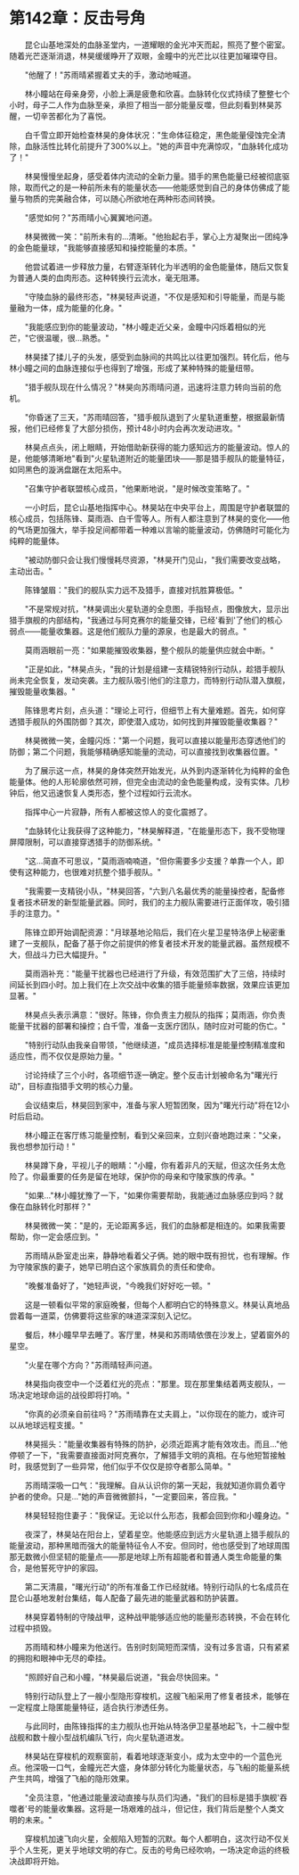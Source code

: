# 第142章：反击号角

　　昆仑山基地深处的血脉圣堂内，一道耀眼的金光冲天而起，照亮了整个密室。随着光芒逐渐消退，林昊缓缓睁开了双眼，金瞳中的光芒比以往更加璀璨夺目。

　　"他醒了！"苏雨晴紧握着丈夫的手，激动地喊道。

　　林小瞳站在母亲身旁，小脸上满是疲惫和欣喜。血脉转化仪式持续了整整七个小时，母子二人作为血脉至亲，承担了相当一部分能量反噬，但此刻看到林昊苏醒，一切辛苦都化为了喜悦。

　　白千雪立即开始检查林昊的身体状况："生命体征稳定，黑色能量侵蚀完全清除，血脉活性比转化前提升了300%以上。"她的声音中充满惊叹，"血脉转化成功了！"

　　林昊慢慢坐起身，感受着体内流动的全新力量。猎手的黑色能量已经被彻底驱除，取而代之的是一种前所未有的能量状态——他能感觉到自己的身体仿佛成了能量与物质的完美融合体，可以随心所欲地在两种形态间转换。

　　"感觉如何？"苏雨晴小心翼翼地问道。

　　林昊微微一笑："前所未有的...清晰。"他抬起右手，掌心上方凝聚出一团纯净的金色能量球，"我能够直接感知和操控能量的本质。"

　　他尝试着进一步释放力量，右臂逐渐转化为半透明的金色能量体，随后又恢复为普通人类的血肉形态。这种转换行云流水，毫无阻滞。

　　"守陵血脉的最终形态，"林昊轻声说道，"不仅是感知和引导能量，而是与能量融为一体，成为能量的化身。"

　　"我能感应到你的能量波动，"林小瞳走近父亲，金瞳中闪烁着相似的光芒，"它很温暖，很...熟悉。"

　　林昊揉了揉儿子的头发，感受到血脉间的共鸣比以往更加强烈。转化后，他与林小瞳之间的血脉连接似乎也得到了增强，形成了某种特殊的能量纽带。

　　"猎手舰队现在什么情况？"林昊向苏雨晴问道，迅速将注意力转向当前的危机。

　　"你昏迷了三天，"苏雨晴回答，"猎手舰队退到了火星轨道重整，根据最新情报，他们已经修复了大部分损伤，预计48小时内会再次发动进攻。"

　　林昊点点头，闭上眼睛，开始借助新获得的能力感知远方的能量波动。惊人的是，他能够清晰地"看到"火星轨道附近的能量团块——那是猎手舰队的能量特征，如同黑色的漩涡盘踞在太阳系中。

　　"召集守护者联盟核心成员，"他果断地说，"是时候改变策略了。"

　　一小时后，昆仑山基地指挥中心。林昊站在中央平台上，周围是守护者联盟的核心成员，包括陈锋、莫雨涵、白千雪等人。所有人都注意到了林昊的变化——他的气场更加强大，举手投足间都带着一种难以言喻的能量波动，仿佛随时可能化为纯粹的能量体。

　　"被动防御只会让我们慢慢耗尽资源，"林昊开门见山，"我们需要改变战略，主动出击。"

　　陈锋皱眉："我们的舰队实力远不及猎手，直接对抗胜算极低。"

　　"不是常规对抗，"林昊调出火星轨道的全息图，手指轻点，图像放大，显示出猎手旗舰的内部结构，"我通过与阿克赛尔的能量交锋，已经'看到'了他们的核心弱点——能量收集器。这是他们舰队力量的源泉，也是最大的弱点。"

　　莫雨涵眼前一亮："如果能摧毁收集器，整个舰队的能量供应就会中断。"

　　"正是如此，"林昊点头，"我的计划是组建一支精锐特别行动队，趁猎手舰队尚未完全恢复，发动突袭。主力舰队吸引他们的注意力，而特别行动队潜入旗舰，摧毁能量收集器。"

　　陈锋思考片刻，点头道："理论上可行，但细节上有大量难题。首先，如何穿透猎手舰队的外围防御？其次，即使潜入成功，如何找到并摧毁能量收集器？"

　　林昊微微一笑，金瞳闪烁："第一个问题，我可以直接以能量形态穿透他们的防御；第二个问题，我能够精确感知能量的流动，可以直接找到收集器位置。"

　　为了展示这一点，林昊的身体突然开始发光，从外到内逐渐转化为纯粹的金色能量体。他的人形轮廓依然可辨，但完全由流动的金色能量构成，没有实体。几秒钟后，他又迅速恢复人类形态，整个过程如行云流水。

　　指挥中心一片寂静，所有人都被这惊人的变化震撼了。

　　"血脉转化让我获得了这种能力，"林昊解释道，"在能量形态下，我不受物理屏障限制，可以直接穿透猎手的防御系统。"

　　"这...简直不可思议，"莫雨涵喃喃道，"但你需要多少支援？单靠一个人，即使有这种能力，也很难对抗整个猎手舰队。"

　　"我需要一支精锐小队，"林昊回答，"六到八名最优秀的能量操控者，配备修复者技术研发的新型能量武器。同时，我们的主力舰队需要进行正面佯攻，吸引猎手的注意力。"

　　陈锋立即开始调配资源："月球基地沦陷后，我们在火星卫星特洛伊上秘密重建了一支舰队，配备了基于你之前提供的修复者技术开发的能量武器。虽然规模不大，但战斗力已大幅提升。"

　　莫雨涵补充："能量干扰器也已经进行了升级，有效范围扩大了三倍，持续时间延长到四小时。加上我们在上次交战中收集的猎手能量频率数据，效果应该更加显著。"

　　林昊点头表示满意："很好。陈锋，你负责主力舰队的指挥；莫雨涵，你负责能量干扰器的部署和操控；白千雪，准备一支医疗团队，随时应对可能的伤亡。"

　　"特别行动队由我亲自带领，"他继续道，"成员选择标准是能量控制精准度和适应性，而不仅仅是原始力量。"

　　讨论持续了三个小时，各项细节逐一确定。整个反击计划被命名为"曙光行动"，目标直指猎手文明的核心力量。

　　会议结束后，林昊回到家中，准备与家人短暂团聚，因为"曙光行动"将在12小时后启动。

　　林小瞳正在客厅练习能量控制，看到父亲回来，立刻兴奋地跑过来："父亲，我也想参加行动！"

　　林昊蹲下身，平视儿子的眼睛："小瞳，你有着非凡的天赋，但这次任务太危险了。你最重要的任务是留在地球，保护你的母亲和守陵家族的传承。"

　　"如果..."林小瞳犹豫了一下，"如果你需要帮助，我能通过血脉感应到吗？就像在血脉转化时那样？"

　　林昊微微一笑："是的，无论距离多远，我们的血脉都是相连的。如果我需要帮助，你一定会感应到。"

　　苏雨晴从卧室走出来，静静地看着父子俩。她的眼中既有担忧，也有理解。作为守陵家族的妻子，她早已明白这个家族肩负的责任和使命。

　　"晚餐准备好了，"她轻声说，"今晚我们好好吃一顿。"

　　这是一顿看似平常的家庭晚餐，但每个人都明白它的特殊意义。林昊认真地品尝着每一道菜，仿佛要将这些家的味道深深刻入记忆。

　　餐后，林小瞳早早去睡了。客厅里，林昊和苏雨晴依偎在沙发上，望着窗外的星空。

　　"火星在哪个方向？"苏雨晴轻声问道。

　　林昊指向夜空中一个泛着红光的亮点："那里。现在那里集结着两支舰队，一场决定地球命运的战役即将打响。"

　　"你真的必须亲自前往吗？"苏雨晴靠在丈夫肩上，"以你现在的能力，或许可以从地球远程支援。"

　　林昊摇头："能量收集器有特殊的防护，必须近距离才能有效攻击。而且..."他停顿了一下，"我需要直接面对阿克赛尔，了解猎手文明的真相。在与他短暂接触时，我感觉到了一些异常，他们似乎不仅仅是掠夺者那么简单。"

　　苏雨晴深吸一口气："我理解。自从认识你的第一天起，我就知道你肩负着守护者的使命。只是..."她的声音微微颤抖，"一定要回来，答应我。"

　　林昊轻轻抱住妻子："我保证。无论以什么形态，我都会回到你和小瞳身边。"

　　夜深了，林昊站在阳台上，望着星空。他能感应到远方火星轨道上猎手舰队的能量波动，那种黑暗而强大的能量特征令人不安。但同时，他也感受到了地球周围那无数微小但坚韧的能量点——那是地球上所有超能者和普通人类生命能量的集合，是他誓死守护的家园。

　　第二天清晨，"曙光行动"的所有准备工作已经就绪。特别行动队的七名成员在昆仑山基地发射台集结，每人配备了最先进的能量武器和防护装置。

　　林昊穿着特制的守陵战甲，这种战甲能够适应他的能量形态转换，不会在转化过程中损毁。

　　苏雨晴和林小瞳来为他送行。告别时刻简短而深情，没有过多言语，只有紧紧的拥抱和眼神中无尽的牵挂。

　　"照顾好自己和小瞳，"林昊最后说道，"我会尽快回来。"

　　特别行动队登上了一艘小型隐形穿梭机，这艘飞船采用了修复者技术，能够在一定程度上隐匿能量特征，适合执行渗透任务。

　　与此同时，由陈锋指挥的主力舰队也开始从特洛伊卫星基地起飞，十二艘中型战舰和数十艘小型战机编队飞行，向火星轨道进发。

　　林昊站在穿梭机的观察窗前，看着地球逐渐变小，成为太空中的一个蓝色光点。他深吸一口气，金瞳光芒大盛，身体部分转化为能量状态，与飞船的能量系统产生共鸣，增强了飞船的隐形效果。

　　"全员注意，"他通过能量波动直接与队员们沟通，"我们的目标是猎手旗舰'吞噬者'号的能量收集器。这将是一场艰难的战斗，但记住，我们背后是整个人类文明的未来。"

　　穿梭机加速飞向火星，全舰陷入短暂的沉默。每个人都明白，这次行动不仅关乎个人生死，更关乎地球文明的存亡。反击的号角已经吹响，一场决定命运的终极决战即将开始。 